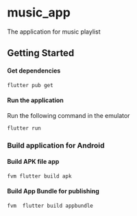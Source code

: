 # music_app

The application for music playlist

## Getting Started

#### Get dependencies

```
flutter pub get
```

#### Run the application

Run the following command in the emulator

```
flutter run
```

### Build application for Android

#### Build APK file app

```
fvm flutter build apk
```

#### Build App Bundle for publishing

```
fvm  flutter build appbundle
```
